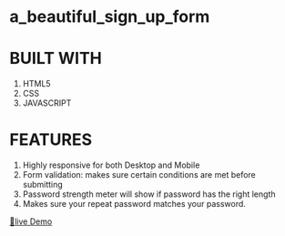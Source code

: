 # a_beautiful_sign_up_form

# BUILT WITH

1. HTML5
2. CSS
3. JAVASCRIPT

# FEATURES

1. Highly responsive for both Desktop and Mobile
2. Form validation: makes sure certain conditions are met before submitting
3. Password strength meter will show if password has the right length
4. Makes sure your repeat password matches your password.

[🔗live Demo](https://gid-zet7.github.io/a_beautiful_sign_up_form/)
